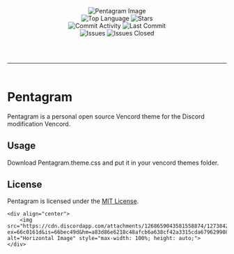 <!DOCTYPE html>
<html lang="en">
<head>
    <meta charset="UTF-8">
    <meta name="viewport" content="width=device-width, initial-scale=1.0">
</head>
<body>
    <div align="center">
        <img src="https://images.pond5.com/celtic-occult-symbol-magic-pentagram-illustration-231050898_iconl.jpeg" alt="Pentagram Image" style="max-width: 100%; height: auto;">
        <br>
        <img src="https://img.shields.io/github/languages/top/wockstarszsz/Pentagram?color=%23000000" alt="Top Language">
        <img src="https://img.shields.io/github/stars/wockstarszsz/Pentagram?color=%23000000&logoColor=%23000000" alt="Stars">
        <br>
        <img src="https://img.shields.io/github/commit-activity/w/wockstarszsz/Pentagram?color=%23000000" alt="Commit Activity">
        <img src="https://img.shields.io/github/last-commit/wockstarszsz/Pentagram?color=%23000000&logoColor=%23000000" alt="Last Commit">
        <br>
        <img src="https://img.shields.io/github/issues/wockstarszsz/Pentagram?color=%23000000&logoColor=%23000000" alt="Issues">
        <img src="https://img.shields.io/github/issues-closed/wockstarszsz/Pentagram?color=%23000000&logoColor=%23000000" alt="Issues Closed">
        <br>
    </div>
    <hr style="border-radius: 2%; margin-top: 60px; margin-bottom: 60px;" noshade="" size="20" width="100%">

</body>
</html>

# Pentagram
Pentagram is a personal open source Vencord theme for the Discord modification Vencord.

## Usage
Download Pentagram.theme.css and put it in your vencord themes folder.

## License

Pentagram is licensed under the <a href="https://mit-license.org/">MIT License</a>.

    <div align="center">
        <img src="https://cdn.discordapp.com/attachments/1268659043581558874/1273842861577736193/image.png?ex=66c0161d&is=66bec49d&hm=a83d86e6218c48afcb6a638cf42a3315cda679629908a48113105b6a330488d8&" alt="Horizontal Image" style="max-width: 100%; height: auto;">
    </div>
</body>
</html>
</html>

